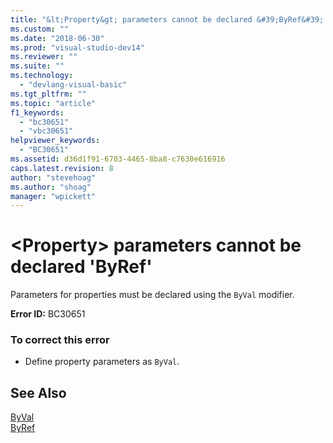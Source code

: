 ```yaml
---
title: "&lt;Property&gt; parameters cannot be declared &#39;ByRef&#39; | Microsoft Docs"
ms.custom: ""
ms.date: "2018-06-30"
ms.prod: "visual-studio-dev14"
ms.reviewer: ""
ms.suite: ""
ms.technology: 
  - "devlang-visual-basic"
ms.tgt_pltfrm: ""
ms.topic: "article"
f1_keywords: 
  - "bc30651"
  - "vbc30651"
helpviewer_keywords: 
  - "BC30651"
ms.assetid: d36d1f91-6703-4465-8ba8-c7630e616916
caps.latest.revision: 8
author: "stevehoag"
ms.author: "shoag"
manager: "wpickett"
---
```

# &lt;Property&gt; parameters cannot be declared &#39;ByRef&#39;
Parameters for properties must be declared using the `ByVal` modifier.  
  
 **Error ID:** BC30651  
  
### To correct this error  
  
-   Define property parameters as `ByVal`.  
  
## See Also  
 [ByVal](http://msdn.microsoft.com/library/1eaf4e58-b305-4785-9e3d-e416b9c75598)   
 [ByRef](http://msdn.microsoft.com/library/4692e032-46f3-4e41-b0fa-3004364d9138)